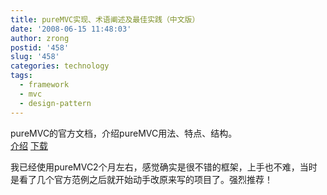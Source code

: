 ```yaml
---
title: pureMVC实现、术语阐述及最佳实践（中文版）
date: '2008-06-15 11:48:03'
author: zrong
postid: '458'
slug: '458'
categories: technology
tags:
  - framework
  - mvc
  - design-pattern
---
```


pureMVC的官方文档，介绍pureMVC用法、特点、结构。  
[介绍](http://puremvc.org/content/view/74/1/)
[下载](http://puremvc.org/component/option,com_wrapper/Itemid,183/)

我已经使用pureMVC2个月左右，感觉确实是很不错的框架，上手也不难，当时是看了几个官方范例之后就开始动手改原来写的项目了。强烈推荐！

